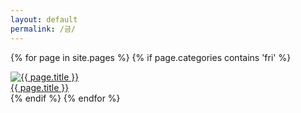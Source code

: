 ```yaml
---
layout: default
permalink: /금/
---
```

<script>
	window.onload=function(){document.getElementById("mfri").className="ctd"};
</script>
{% for page in site.pages %}
{% if page.categories contains 'fri' %}
<div id="info">
<a href="{{ page.url | prepend: site.baseurl }}">
<img id="info" alt="{{ page.title }}" src="{{ page.img }}">
</a>
</div>
<div id="info"><a href="{{ page.url | prepend: site.baseurl }}">{{ page.title }}</a></div>
{% endif %}
{% endfor %}